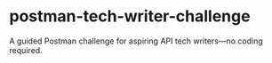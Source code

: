 # postman-tech-writer-challenge
A guided Postman challenge for aspiring API tech writers—no coding required.
